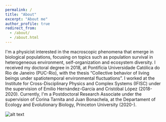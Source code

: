 ```yaml
---
permalink: /
title: "About"
excerpt: "About me"
author_profile: true
redirect_from: 
  - /about/
  - /about.html
---
```


I'm a physicist interested in the macroscopic phenomena that emerge in biological populations, focusing on topics such as population survival in heterogeneous environment, self-organization and ecosystem diversity. I received my doctoral degree in 2018, at Pontifícia Universidade Católica do Rio de Janeiro (PUC-Rio), with the thesis “Collective behavior of living beings under spatiotemporal environmental fluctuations”. I worked at the Institute for Cross-Disciplinary Physics and Complex Systems (IFISC) under the supervision of Emilio Hernández-García and Cristóbal López (2018-2020). Currently, I'm a Postdoctoral Research Associate under the supervision of Corina Tarnita and Juan Bonachela, at the Departament of Ecology and Evolutionary Biology, Princeton University (2020-).

![alt text](https://raw.githubusercontent.com/ehcolombo/ehcolombo.github.io/images/spacetime.png)
